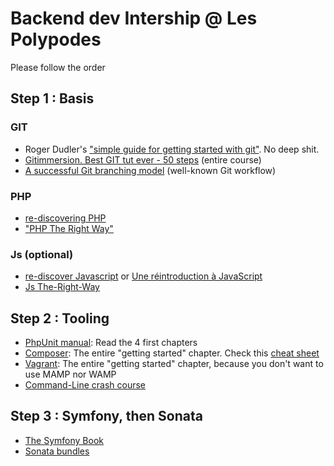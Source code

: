 # Backend dev Intership @ Les Polypodes

Please follow the order

## Step 1 : Basis

### GIT

- Roger Dudler's ["simple guide for getting started with git"](http://rogerdudler.github.com/git-guide). No deep shit.
- [Gitimmersion. Best GIT tut ever - 50 steps](http://gitimmersion.com) (entire course)
- [A successful Git branching model](http://nvie.com/posts/a-successful-git-branching-model) (well-known Git workflow)

### PHP

- [re-discovering PHP](http://edu.williamdurand.fr/php-slides/index.html)
- ["PHP The Right Way"](http://www.phptherightway.com) 


### Js (optional)

- [re-discover Javascript](http://gitbookio.github.io/javascript) or [Une réintroduction à JavaScript](https://developer.mozilla.org/fr/docs/Web/JavaScript/Une_r%C3%A9introduction_%C3%A0_JavaScript#Introduction-)
- [Js The-Right-Way](http://jstherightway.org/)


## Step 2 : Tooling

- [PhpUnit manual](http://phpunit.de/manuel): Read the 4 first chapters
- [Composer](http://getcomposer.org): The entire "getting started" chapter. Check this [cheat sheet](http://composer.json.jolicode.com/)
- [Vagrant](http://vagrantup.com): The entire "getting started" chapter, because you don't want to use MAMP nor WAMP
- [Command-Line crash course](http://cli.learncodethehardway.org/book/)

## Step 3 : Symfony, then Sonata

- [The Symfony Book](http://symfony.com/doc/current/book/index.html)
- [Sonata bundles](http://sonata-project.org/bundles/)


